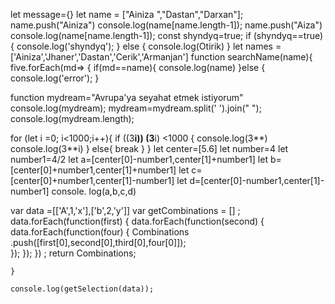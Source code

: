 let message={}
let name = ["Ainiza ","Dastan","Darхan"];
name.push("Ainiza")
console.log(name[name.length-1]);
name.push("Aiza")
console.log(name[name.length-1]);
const shyndyq=true;
if (shyndyq==true) {
 console.log('shyndyq');
}
else {
  console.log(Otirik)
}
let names =['Ainiza','Jhaner','Dastan','Cerik','Armanjan']
function searchName(name){
        five.forEach(md=> {
            if(md==name){
                console.log(name)
              }else {
                  console.log('error');
              }
   
function mydream="Avrupa'ya seyahat etmek istiyorum"
console.log(mydream);
mydream=mydream.split(' ').join(" ");
console.log(mydream.length);

 for (let i =0; i<1000;i++){
     if ((3**i))  (3**i) <1000  { 
 console.log(3**)
console.log(3**i) 
 } else{
     break
     }
 }
let center=[5.6]
let number=4
let number1=4/2
let a=[center[0]-number1,center[1]+number1]
let b=[center[0]+number1,center[1]+number1]
let c=[center[0]+number1,center[1]-number1]
let d=[center[0]-number1,center[1]-number1]
 console. log(a,b,c,d)

var data =[['A',1,'х'],['b',2,'y']]
    var getCombinations = [] ;
    data.forEach(function(first) {
    data.forEach(function(second) {
        data.forEach(function(four)  {
        Combinations .push([first[0],second[0],third[0],four[0]]);    
        });
            });
        }) ;
    return Combinations;

    }

    console.log(getSelection(data));
